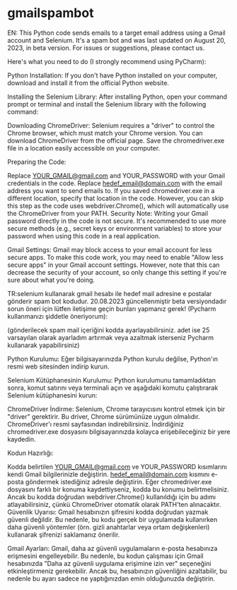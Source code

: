 # gmailspambot
EN: This Python code sends emails to a target email address using a Gmail account and Selenium. It's a spam bot and was last updated on August 20, 2023, in beta version. For issues or suggestions, please contact us.

Here's what you need to do (I strongly recommend using PyCharm):

Python Installation: If you don't have Python installed on your computer, download and install it from the official Python website.

Installing the Selenium Library: After installing Python, open your command prompt or terminal and install the Selenium library with the following command:

Downloading ChromeDriver: Selenium requires a "driver" to control the Chrome browser, which must match your Chrome version. You can download ChromeDriver from the official page. Save the chromedriver.exe file in a location easily accessible on your computer.

Preparing the Code:

Replace YOUR_GMAIL@gmail.com and YOUR_PASSWORD with your Gmail credentials in the code.
Replace hedef_email@domain.com with the email address you want to send emails to.
If you saved chromedriver.exe in a different location, specify that location in the code. However, you can skip this step as the code uses webdriver.Chrome(), which will automatically use the ChromeDriver from your PATH.
Security Note: Writing your Gmail password directly in the code is not secure. It's recommended to use more secure methods (e.g., secret keys or environment variables) to store your password when using this code in a real application.

Gmail Settings: Gmail may block access to your email account for less secure apps. To make this code work, you may need to enable "Allow less secure apps" in your Gmail account settings. However, note that this can decrease the security of your account, so only change this setting if you're sure about what you're doing.





TR:selenium kullanarak gmail hesabı ile hedef mail adresine e postalar gönderir spam bot kodudur. 20.08.2023 güncellenmiştir beta versiyondadır sorun öneri için lütfen iletişime geçin
bunları yapmanız gerek! (Pycharm kullanmanızı şiddetle öneriyorum):

(gönderilecek spam mail içeriğini kodda ayarlayabilirsiniz. adet ise 25 varsayılan olarak ayarladım artırmak veya azaltmak isterseniz Pycharm kullanarak yapabilirsiniz)

Python Kurulumu: Eğer bilgisayarınızda Python kurulu değilse, Python'ın resmi web sitesinden indirip kurun.

Selenium Kütüphanesinin Kurulumu: Python kurulumunu tamamladıktan sonra, komut satırını veya terminali açın ve aşağıdaki komutu çalıştırarak Selenium kütüphanesini kurun:

ChromeDriver İndirme: Selenium, Chrome tarayıcısını kontrol etmek için bir "driver" gerektirir. Bu driver, Chrome sürümünüze uygun olmalıdır. ChromeDriver'ı resmi sayfasından indirebilirsiniz. İndirdiğiniz chromedriver.exe dosyasını bilgisayarınızda kolayca erişebileceğiniz bir yere kaydedin.

Kodun Hazırlığı:

Kodda belirtilen YOUR_GMAIL@gmail.com ve YOUR_PASSWORD kısımlarını kendi Gmail bilgilerinizle değiştirin.
hedef_email@domain.com kısmını e-posta göndermek istediğiniz adresle değiştirin.
Eğer chromedriver.exe dosyasını farklı bir konuma kaydettiyseniz, kodda bu konumu belirtmelisiniz. Ancak bu kodda doğrudan webdriver.Chrome() kullanıldığı için bu adımı atlayabilirsiniz, çünkü ChromeDriver otomatik olarak PATH'ten alınacaktır.
Güvenlik Uyarısı: Gmail hesabınızın şifresini kodda doğrudan yazmak güvenli değildir. Bu nedenle, bu kodu gerçek bir uygulamada kullanırken daha güvenli yöntemler (örn. gizli anahtarlar veya ortam değişkenleri) kullanarak şifrenizi saklamanız önerilir.

Gmail Ayarları: Gmail, daha az güvenli uygulamaların e-posta hesabınıza erişmesini engelleyebilir. Bu nedenle, bu kodun çalışması için Gmail hesabınızda "Daha az güvenli uygulama erişimine izin ver" seçeneğini etkinleştirmeniz gerekebilir. Ancak bu, hesabınızın güvenliğini azaltabilir, bu nedenle bu ayarı sadece ne yaptığınızdan emin olduğunuzda değiştirin.
